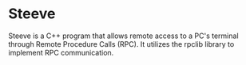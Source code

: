 # Steeve
Steeve is a C++ program that allows remote access to a PC's terminal through Remote Procedure Calls (RPC). It utilizes the rpclib library to implement RPC communication.
